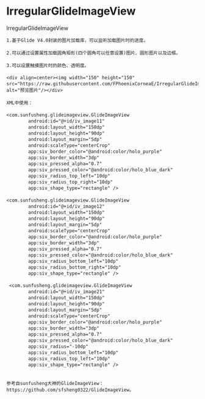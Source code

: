 # IrregularGlideImageView

IrregularGlideImageView

    1.基于Glide V4.0封装的图片加载库，可以监听加载图片时的进度。

    2.可以通过设置属性加载圆角矩形(四个圆角可以任意设置)图片、圆形图片以及边框。

    3.可以设置触摸图片时的颜色、透明度。
    
    <div align=center><img width="150" height="150" src="https://raw.githubusercontent.com/FPhoenixCorneaE/IrregularGlideImageView/master/IrregularGlideImageView/image/1.jpg" alt="预览图片"/></div>
    
    XML中使用：
    
    <com.sunfusheng.glideimageview.GlideImageView
            android:id="@+id/iv_image11"
            android:layout_width="150dp"
            android:layout_height="90dp"
            android:layout_margin="5dp"
            android:scaleType="centerCrop"
            app:siv_border_color="@android:color/holo_purple"
            app:siv_border_width="3dp"
            app:siv_pressed_alpha="0.7"
            app:siv_pressed_color="@android:color/holo_blue_dark"
            app:siv_radius_top_left="10dp"
            app:siv_radius_top_right="10dp"
            app:siv_shape_type="rectangle" />
            
    <com.sunfusheng.glideimageview.GlideImageView
            android:id="@+id/iv_image12"
            android:layout_width="150dp"
            android:layout_height="90dp"
            android:layout_margin="5dp"
            android:scaleType="centerCrop"
            app:siv_border_color="@android:color/holo_purple"
            app:siv_border_width="3dp"
            app:siv_pressed_alpha="0.7"
            app:siv_pressed_color="@android:color/holo_blue_dark"
            app:siv_radius_bottom_left="10dp"
            app:siv_radius_bottom_right="10dp"
            app:siv_shape_type="rectangle" />
            
     <com.sunfusheng.glideimageview.GlideImageView
            android:id="@+id/iv_image21"
            android:layout_width="150dp"
            android:layout_height="90dp"
            android:layout_margin="5dp"
            android:scaleType="centerCrop"
            app:siv_border_color="@android:color/holo_purple"
            app:siv_border_width="3dp"
            app:siv_pressed_alpha="0.7"
            app:siv_pressed_color="@android:color/holo_blue_dark"
            app:siv_radius="-10dp"
            app:siv_radius_bottom_left="10dp"
            app:siv_radius_top_left="10dp"
            app:siv_shape_type="rectangle" />


    参考自sunfusheng大神的GlideImageView：https://github.com/sfsheng0322/GlideImageView。
